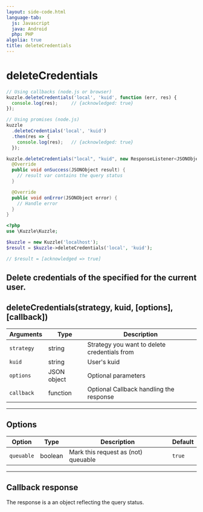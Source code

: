 ```yaml
---
layout: side-code.html
language-tab:
  js: Javascript
  java: Android
  php: PHP
algolia: true
title: deleteCredentials
---
```


# deleteCredentials

```js
// Using callbacks (node.js or browser)
kuzzle.deleteCredentials('local', 'kuid', function (err, res) {
  console.log(res);     // {acknowledged: true}
});

// Using promises (node.js)
kuzzle
  .deleteCredentials('local', 'kuid')
  .then(res => {
    console.log(res);   // {acknowledged: true}
  });
```

```java
kuzzle.deleteCredentials("local", "kuid", new ResponseListener<JSONObject>() {
  @Override
  public void onSuccess(JSONObject result) {
    // result var contains the query status
  }

  @Override
  public void onError(JSONObject error) {
    // Handle error
  }
}
```

```php
<?php
use \Kuzzle\Kuzzle;

$kuzzle = new Kuzzle('localhost');
$result = $kuzzle->deleteCredentials('local', 'kuid');

// $result = [acknowledged => true]
```

Delete credentials of the specified <strategy> for the current user. 
---

## deleteCredentials(strategy, kuid, [options], [callback])

| Arguments | Type | Description
|-----------|------|------------
| `strategy` | string | Strategy you want to delete credentials from
| `kuid` | string | User's kuid
| `options` | JSON object | Optional parameters
| `callback`| function | Optional Callback handling the response

---

## Options

| Option | Type | Description | Default
|--------|------|-------------|---------
| `queuable` | boolean | Mark this request as (not) queuable | `true`

---

## Callback response

The response is a an object reflecting the query status.
